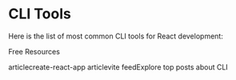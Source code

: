 # CLI Tools

Here is the list of most common CLI tools for React development:

Free Resources


articlecreate-react-app
articlevite
feedExplore top posts about CLI